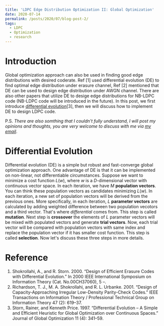 ```yaml
---
title: 'LDPC Edge Distribution Optimization II: Global Optimization'
date: 2020-07-14
permalink: /posts/2020/07/blog-post-2/
tags:
  - LDPC
  - Optimization
  - research
---
```


Introduction
===
Global optimization approach can also be used in finding good edge distributions with desired coderate. Ref [1] used differential evolution (DE) to find optimal edge distribution under erasure channel, Ref [2] mentioned that DE can be used to design edge distribution under AWGN channel. There are also other papers that utilize DE to desige edge distributions for NB-LDPC code (NB-LDPC code will be introduced in the future). In this post, we first introduce [differential evolution](https://link.springer.com/article/10.1023/A:1008202821328)[3], then we will discuss how to implement DE to design LDPC code.

P.S. *There are also somthing that I couldn't fully understand, I will post my opinions and thoughts, you are very welcome to discuss with me via [my email](lfwang@g.ucla.edu)*.

Differential Evolution
===
Differential evolution (DE) is a simple but robust and fast-converge global optimization approach. One advantage of DE is that it can be implemented on non-linear, not differentiable circumstances. Suppose we want to minimize a cost function $L(w)$, where $w$ is a $D$-dimensional vector with continuous vector space. In each iteration, we have $M$ **population vectors**. You can think these population vectors as candidates minimizing $L(w)$. In each iteration, a new set of population vectors will be derived from the previous ones. More specifically, in each iteration, $L$ **parameter vectors** are calculated by adding weighted difference between two population vecotors and a third vector. That's where *differential* comes from. This step is called **mutation**.  Next step is **crossover** the elements of $L$ parameter vectors will be mixed with populated vectors and generate **trial vectors**.  Now, each trial vector will be compared with population vectors with same index and replace the population vector if it has smaller cost function. This step is called **selection**. Now let's discuss these three steps in more details.




Reference
===
1. Shokrollahi, A., and R. Storn. 2000. “Design of Efficient Erasure Codes with Differential Evolution.” In 2000 IEEE International Symposium on Information Theory (Cat. No.00CH37060), 5 –.
2. Richardson, T. J., M. A. Shokrollahi, and R. L. Urbanke. 2001. “Design of Capacity-Approaching Irregular Low-Density Parity-Check Codes.” IEEE Transactions on Information Theory / Professional Technical Group on Information Theory 47 (2): 619–37.
3. Storn, Rainer, and Kenneth Price. 1997. “Differential Evolution – A Simple and Efficient Heuristic for Global Optimization over Continuous Spaces.” Journal of Global Optimization 11 (4): 341–59.